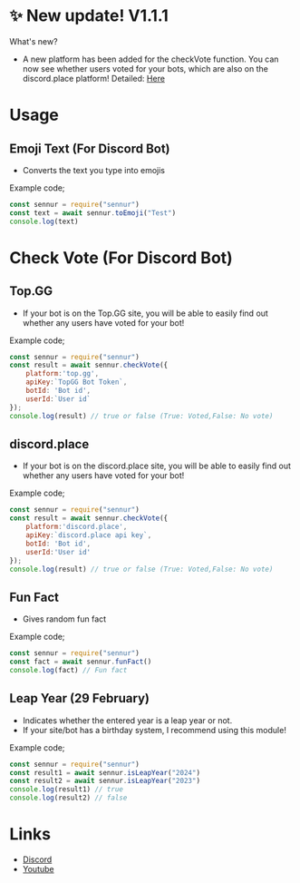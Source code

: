 # ✨️ New update! V1.1.1
What's new?
* A new platform has been added for the checkVote function. You can now see whether users voted for your bots, which are also on the discord.place platform!
Detailed: [Here](https://github.com/sshukurzade/sennurJS/main/README.md#check-vote-for-discord-bot)

# Usage
## Emoji Text (For Discord Bot)
- Converts the text you type into emojis

Example code;
``` js
const sennur = require("sennur")
const text = await sennur.toEmoji("Test")
console.log(text)
``` 
# Check Vote (For Discord Bot)
## Top.GG
- If your bot is on the Top.GG site, you will be able to easily find out whether any users have voted for your bot!

Example code;
``` js
const sennur = require("sennur")
const result = await sennur.checkVote({
    platform:'top.gg',
    apiKey:`TopGG Bot Token`,
    botId: 'Bot id',
    userId:`User id`
});
console.log(result) // true or false (True: Voted,False: No vote)
```
## discord.place
- If your bot is on the discord.place site, you will be able to easily find out whether any users have voted for your bot!

Example code;
``` js
const sennur = require("sennur")
const result = await sennur.checkVote({
    platform:'discord.place',
    apiKey:`discord.place api key`,
    botId: 'Bot id',
    userId:'User id'
});
console.log(result) // true or false (True: Voted,False: No vote)
```

## Fun Fact
- Gives random fun fact

Example code;
```js
const sennur = require("sennur")
const fact = await sennur.funFact()
console.log(fact) // Fun fact
```

## Leap Year (29 February)
- Indicates whether the entered year is a leap year or not.
- If your site/bot has a birthday system, I recommend using this module!

Example code;
``` js
const sennur = require("sennur")
const result1 = await sennur.isLeapYear("2024")
const result2 = await sennur.isLeapYear("2023")
console.log(result1) // true
console.log(result2) // false
```
# Links
- [Discord](https://discord.gg/nTa2qttkUa)
- [Youtube](https://www.youtube.com/channel/UCakcpjCJKKAJ-6B-fzjnVyA)
